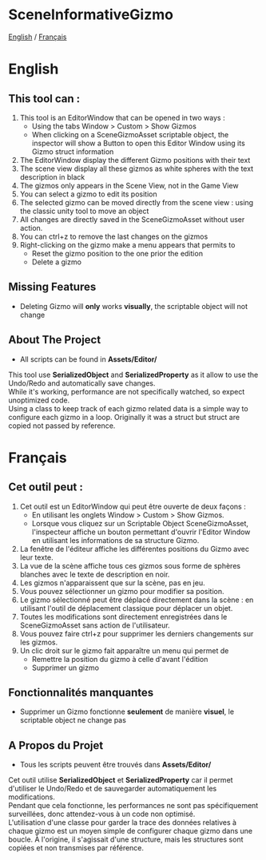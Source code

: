 # SceneInformativeGizmo

[English](#English) / [Français](#Français)

# English

## This tool can :

1. This tool is an EditorWindow that can be opened in two ways : <br />
   - Using the tabs Window > Custom > Show Gizmos <br />
   - When clicking on a SceneGizmoAsset scriptable object, the inspector will show a Button to open this Editor Window using its Gizmo struct information <br />
2. The EditorWindow display the different Gizmo positions with their text <br />
3. The scene view display all these gizmos as white spheres with the text description in black <br />
4. The gizmos only appears in the Scene View, not in the Game View <br />
5. You can select a gizmo to edit its position <br />
6. The selected gizmo can be moved directly from the scene view : using the classic unity tool to move an object <br />
7. All changes are directly saved in the SceneGizmoAsset without user action. <br />
8. You can ctrl+z to remove the last changes on the gizmos <br />
9. Right-clicking on the gizmo make a menu appears that permits to <br />
   - Reset the gizmo position to the one prior the edition <br />
   - Delete a gizmo <br />
   
## Missing Features

- Deleting Gizmo will **only** works **visually**, the scriptable object will not change

## About The Project

- All scripts can be found in **Assets/Editor/**

This tool use **SerializedObject** and **SerializedProperty** as it allow to use the Undo/Redo and automatically save changes. <br />
While it's working, performance are not specifically watched, so expect unoptimized code. <br />
Using a class to keep track of each gizmo related data is a simple way to configure each gizmo in a loop. Originally it was a struct but struct are copied not passed by reference. <br />

# Français

## Cet outil peut :

1. Cet outil est un EditorWindow qui peut être ouverte de deux façons : <br />
   - En utilisant les onglets Window > Custom > Show Gizmos. <br />
   - Lorsque vous cliquez sur un Scriptable Object SceneGizmoAsset, l'inspecteur affiche un bouton permettant d'ouvrir l'Editor Window en utilisant les informations de sa structure Gizmo. <br />
2. La fenêtre de l'éditeur affiche les différentes positions du Gizmo avec leur texte. <br />
3. La vue de la scène affiche tous ces gizmos sous forme de sphères blanches avec le texte de description en noir. <br />
4. Les gizmos n'apparaissent que sur la scène, pas en jeu. <br />
5. Vous pouvez sélectionner un gizmo pour modifier sa position. <br />
6. Le gizmo sélectionné peut être déplacé directement dans la scène : en utilisant l'outil de déplacement classique pour déplacer un objet. <br />
7. Toutes les modifications sont directement enregistrées dans le SceneGizmoAsset sans action de l'utilisateur. <br />
8. Vous pouvez faire ctrl+z pour supprimer les derniers changements sur les gizmos. <br />
9. Un clic droit sur le gizmo fait apparaître un menu qui permet de <br />
   - Remettre la position du gizmo à celle d'avant l'édition <br />
   - Supprimer un gizmo <br />
   
## Fonctionnalités manquantes

- Supprimer un Gizmo fonctionne **seulement** de manière **visuel**, le scriptable object ne change pas

## A Propos du Projet

- Tous les scripts peuvent être trouvés dans **Assets/Editor/**

Cet outil utilise **SerializedObject** et **SerializedProperty** car il permet d'utiliser le Undo/Redo et de sauvegarder automatiquement les modifications. <br />
Pendant que cela fonctionne, les performances ne sont pas spécifiquement surveillées, donc attendez-vous à un code non optimisé. <br />
L'utilisation d'une classe pour garder la trace des données relatives à chaque gizmo est un moyen simple de configurer chaque gizmo dans une boucle. À l'origine, il s'agissait d'une structure, mais les structures sont copiées et non transmises par référence. <br />
